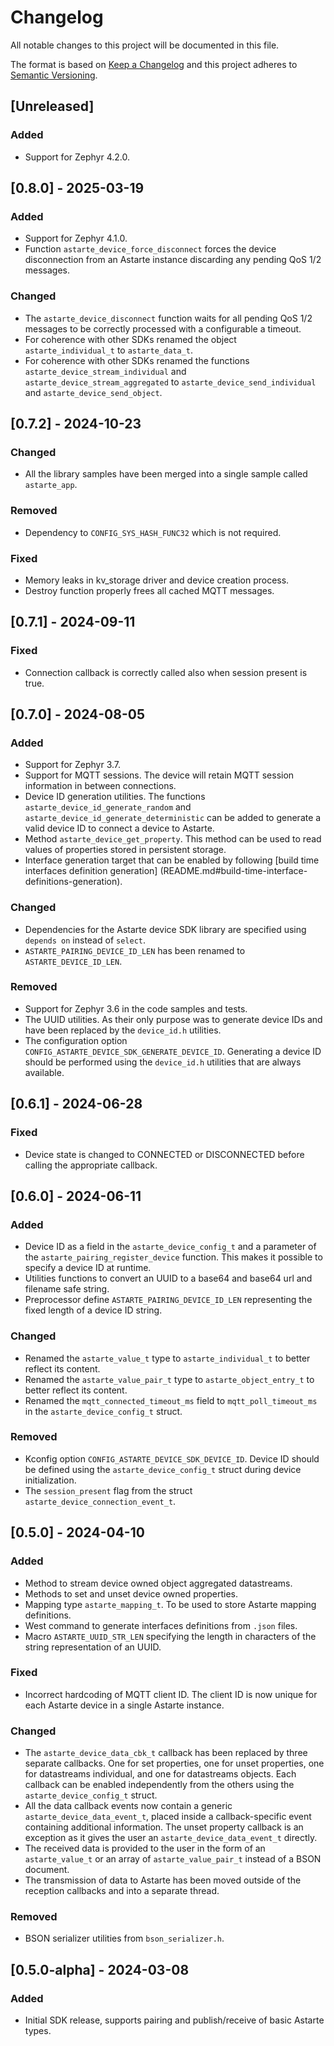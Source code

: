<!--
Copyright 2024 SECO Mind Srl

SPDX-License-Identifier: Apache-2.0
-->

# Changelog
All notable changes to this project will be documented in this file.

The format is based on [Keep a Changelog](http://keepachangelog.com/en/1.1.0/)
and this project adheres to [Semantic Versioning](http://semver.org/spec/v2.0.0.html).

## [Unreleased]
### Added
- Support for Zephyr 4.2.0.

## [0.8.0] - 2025-03-19
### Added
- Support for Zephyr 4.1.0.
- Function `astarte_device_force_disconnect` forces the device disconnection from an Astarte
  instance discarding any pending QoS 1/2 messages.

### Changed
- The `astarte_device_disconnect` function waits for all pending QoS 1/2 messages to be correctly
  processed with a configurable a timeout.
- For coherence with other SDKs renamed the object `astarte_individual_t` to `astarte_data_t`.
- For coherence with other SDKs renamed the functions `astarte_device_stream_individual` and
  `astarte_device_stream_aggregated` to `astarte_device_send_individual` and
  `astarte_device_send_object`.

## [0.7.2] - 2024-10-23
### Changed
- All the library samples have been merged into a single sample called `astarte_app`.

### Removed
- Dependency to `CONFIG_SYS_HASH_FUNC32` which is not required.

### Fixed
- Memory leaks in kv_storage driver and device creation process.
- Destroy function properly frees all cached MQTT messages.

## [0.7.1] - 2024-09-11
### Fixed
- Connection callback is correctly called also when session present is true.

## [0.7.0] - 2024-08-05
### Added
- Support for Zephyr 3.7.
- Support for MQTT sessions. The device will retain MQTT session information in between connections.
- Device ID generation utilities. The functions `astarte_device_id_generate_random` and
  `astarte_device_id_generate_deterministic` can be added to generate a valid device ID to connect
  a device to Astarte.
- Method `astarte_device_get_property`. This method can be used to read values of properties
  stored in persistent storage.
- Interface generation target that can be enabled by following
  [build time interfaces definition generation]
  (README.md#build-time-interface-definitions-generation).

### Changed
- Dependencies for the Astarte device SDK library are specified using `depends on` instead of
  `select`.
- `ASTARTE_PAIRING_DEVICE_ID_LEN` has been renamed to `ASTARTE_DEVICE_ID_LEN`.

### Removed
- Support for Zephyr 3.6 in the code samples and tests.
- The UUID utilities. As their only purpose was to generate device IDs and have been replaced by
  the `device_id.h` utilities.
- The configuration option `CONFIG_ASTARTE_DEVICE_SDK_GENERATE_DEVICE_ID`. Generating a device ID
  should be performed using the `device_id.h` utilities that are always available.

## [0.6.1] - 2024-06-28
### Fixed
- Device state is changed to CONNECTED or DISCONNECTED before calling the appropriate callback.

## [0.6.0] - 2024-06-11
### Added
- Device ID as a field in the `astarte_device_config_t` and a parameter of the
  `astarte_pairing_register_device` function. This makes it possible to specify a device ID at
  runtime.
- Utilities functions to convert an UUID to a base64 and base64 url and filename safe string.
- Preprocessor define `ASTARTE_PAIRING_DEVICE_ID_LEN` representing the fixed length of a
  device ID string.

### Changed
- Renamed the `astarte_value_t` type to `astarte_individual_t` to better reflect its content.
- Renamed the `astarte_value_pair_t` type to `astarte_object_entry_t` to better reflect its content.
- Renamed the `mqtt_connected_timeout_ms` field to `mqtt_poll_timeout_ms` in the
  `astarte_device_config_t` struct.

### Removed
- Kconfig option `CONFIG_ASTARTE_DEVICE_SDK_DEVICE_ID`. Device ID should be defined using the
  `astarte_device_config_t` struct during device initialization.
- The `session_present` flag from the struct `astarte_device_connection_event_t`.

## [0.5.0] - 2024-04-10
### Added
- Method to stream device owned object aggregated datastreams.
- Methods to set and unset device owned properties.
- Mapping type `astarte_mapping_t`. To be used to store Astarte mapping definitions.
- West command to generate interfaces definitions from `.json` files.
- Macro `ASTARTE_UUID_STR_LEN` specifying the length in characters of the string representation of
  an UUID.

### Fixed
- Incorrect hardcoding of MQTT client ID. The client ID is now unique for each Astarte device in a
  single Astarte instance.

### Changed
- The `astarte_device_data_cbk_t` callback has been replaced by three separate callbacks.
  One for set properties, one for unset properties, one for datastreams individual, and one for
  datastreams objects.
  Each callback can be enabled independently from the others using the `astarte_device_config_t`
  struct.
- All the data callback events now contain a generic `astarte_device_data_event_t`, placed inside a
  callback-specific event containing additional information. The unset property callback is an
  exception as it gives the user an `astarte_device_data_event_t` directly.
- The received data is provided to the user in the form of an `astarte_value_t` or an array of
  `astarte_value_pair_t` instead of a BSON document.
- The transmission of data to Astarte has been moved outside of the reception callbacks and into a
  separate thread.

### Removed
- BSON serializer utilities from `bson_serializer.h`.

## [0.5.0-alpha] - 2024-03-08
### Added
- Initial SDK release, supports pairing and publish/receive of basic Astarte types.
